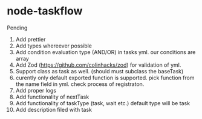 # node-taskflow


Pending
1. Add prettier
2. Add types whereever possible
3. Add condition evaluation type (AND/OR) in tasks yml. our conditions are array
4. Add Zod (https://github.com/colinhacks/zod) for validation of yml.
5. Support class as task as well. (should must subclass the baseTask)
6. curently only default exported function is supported. pick function from the name field in yml. check process of registraton.
7. Add proper logs
8. Add functionality of nextTask
9. Add functionality of taskType (task, wait etc.) default type will be task
10. Add description filed with task